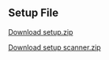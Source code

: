 ## Setup File

[Download setup.zip](https://drive.google.com/file/d/1ARsH_ch59PQraicDzRHH0q8OuBbsNfQh/view?usp=sharing)

[Download setup scanner.zip](https://drive.google.com/file/d/16iJcwBmFojtYfa8NOYzvjzNOILKDCd5m/view?usp=sharing)




